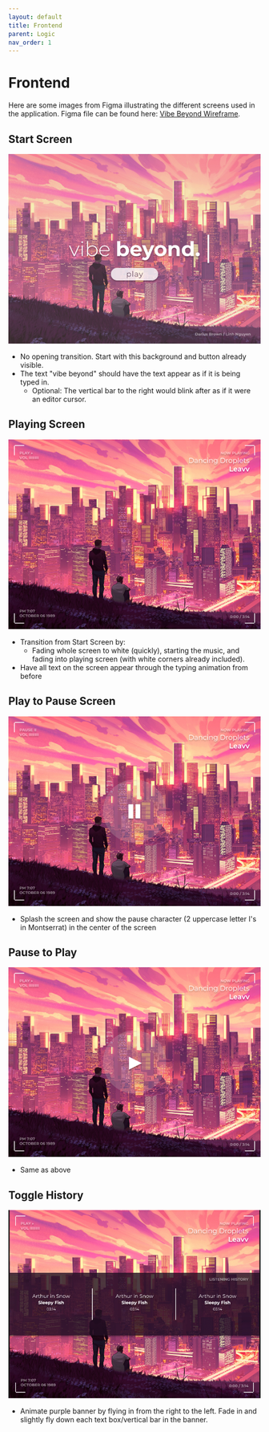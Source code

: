 ```yaml
---
layout: default
title: Frontend
parent: Logic
nav_order: 1
---
```


# Frontend

Here are some images from Figma illustrating the different screens used in the application. Figma file can be found here: [Vibe Beyond Wireframe](https://www.figma.com/file/66tZ8kdzd7ltYovCvs25tl/Vibe-Beyond-wireframe?t=qoi9xIYPsI596K1e-6).

## Start Screen
![Start screen](/docs/assets/images/Wireframe%20-%20Start.png)
* No opening transition. Start with this background and button already visible.
* The text "vibe beyond" should have the text appear as if it is being typed in. 
    * Optional: The vertical bar to the right would blink after as if it were an editor cursor.

## Playing Screen
![Playing screen](/docs/assets/images/Wireframe%20-%20Playing.png)
* Transition from Start Screen by:
    * Fading whole screen to white (quickly), starting the music, and fading into playing screen (with white corners already included).
* Have all text on the screen appear through the typing animation from before

## Play to Pause Screen
![Play to pause](/docs/assets/images/Wireframe%20-%20Play%20to%20Pause.png)
* Splash the screen and show the pause character (2 uppercase letter I's in Montserrat) in the center of the screen

## Pause to Play
![Pause to play](/docs/assets/images/Wireframe%20-%20Pause%20to%20Play.png)
* Same as above

## Toggle History
![Toggle history](/docs/assets/images/Wireframe%20-%20Toggle%20History.png)
* Animate purple banner by flying in from the right to the left. Fade in and slightly fly down each text box/vertical bar in the banner.